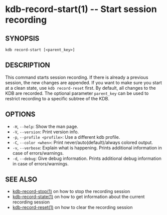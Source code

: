 # kdb-record-start(1) -- Start session recording

## SYNOPSIS

`kdb record-start [<parent_key>]`<br>

## DESCRIPTION

This command starts session recording.
If there is already a previous session, the new changes are appended.
If you want to make sure you start at a clean state, use `kdb record-reset` first.
By default, all changes to the KDB are recorded.
The optional parameter `parent_key` can be used to restrict recording to a specific subtree of the KDB.

## OPTIONS

- `-H`, `--help`:
  Show the man page.
- `-V`, `--version`:
  Print version info.
- `-p`, `--profile <profile>`:
  Use a different kdb profile.
- `-C`, `--color <when>`:
  Print never/auto(default)/always colored output.
- `-v`, `--verbose`:
  Explain what is happening. Prints additional information in case of errors/warnings.
- `-d`, `--debug`:
  Give debug information. Prints additional debug information in case of errors/warnings.

## SEE ALSO

- [kdb-record-stop(1)](kdb-record-stop.md) on how to stop the recording session
- [kdb-record-state(1)](kdb-record-state.md) on how to get information about the current recording session
- [kdb-record-reset(1)](kdb-record-reset.md) on how to clear the recording session
